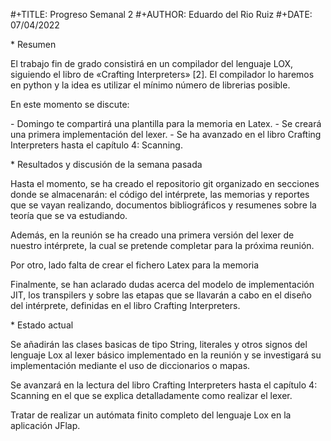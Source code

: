 \#+TITLE: Progreso Semanal 2
 \#+AUTHOR: Eduardo del Rio Ruiz
 \#+DATE: 07/04/2022




 \* Resumen

 El trabajo fin de grado consistirá en un compilador del lenguaje LOX,
 siguiendo el libro de «Crafting Interpreters» [2]. El compilador lo haremos
 en python y la idea es utilizar el mínimo número de librerias posible.

 En este momento se discute:

 \- Domingo te compartirá una plantilla para la memoria en Latex.
 \- Se creará una primera implementación del lexer.
 \- Se ha avanzado en el libro Crafting Interpreters hasta el capítulo 4: Scanning.




 \* Resultados y discusión de la semana pasada

Hasta el momento, se ha creado el repositorio git organizado en secciones donde se almacenarán: el código del intérprete, las memorias y reportes que se vayan realizando, documentos bibliográficos y resumenes sobre la teoría que se va estudiando.

Además, en la reunión se ha creado una primera versión del lexer de nuestro intérprete, la cual se pretende completar para la próxima reunión.

Por otro, lado falta de crear el fichero Latex para la memoria

Finalmente, se han aclarado dudas acerca del modelo de implementación JIT, los transpilers y sobre las etapas que se llavarán a cabo en el diseño del intérprete, definidas en el libro Crafting Interpreters.

 

 \* Estado actual

Se añadirán las clases basicas de tipo String, literales y otros signos del lenguaje Lox al lexer básico implementado en la reunión y se investigará su implementación mediante el uso de diccionarios o mapas.

Se avanzará en la lectura del libro Crafting Interpreters hasta el capítulo 4: Scanning en el que se explica detalladamente como realizar el lexer.

Tratar de realizar un autómata finito completo del lenguaje Lox en la aplicación JFlap.



